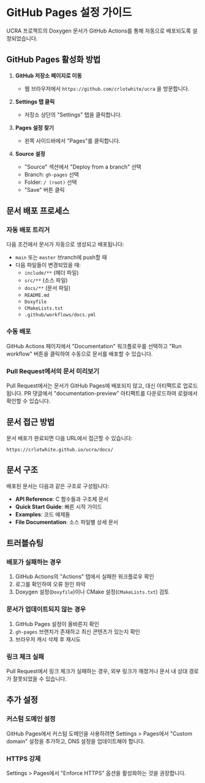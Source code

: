 # GitHub Pages 설정 가이드

UCRA 프로젝트의 Doxygen 문서가 GitHub Actions를 통해 자동으로 배포되도록 설정되었습니다.

## GitHub Pages 활성화 방법

1. **GitHub 저장소 페이지로 이동**
   - 웹 브라우저에서 `https://github.com/crlotwhite/ucra` 을 방문합니다.

2. **Settings 탭 클릭**
   - 저장소 상단의 "Settings" 탭을 클릭합니다.

3. **Pages 설정 찾기**
   - 왼쪽 사이드바에서 "Pages"를 클릭합니다.

4. **Source 설정**
   - "Source" 섹션에서 "Deploy from a branch" 선택
   - Branch: `gh-pages` 선택
   - Folder: `/ (root)` 선택
   - "Save" 버튼 클릭

## 문서 배포 프로세스

### 자동 배포 트리거
다음 조건에서 문서가 자동으로 생성되고 배포됩니다:

- `main` 또는 `master` 브ranch에 push할 때
- 다음 파일들이 변경되었을 때:
  - `include/**` (헤더 파일)
  - `src/**` (소스 파일)
  - `docs/**` (문서 파일)
  - `README.md`
  - `Doxyfile`
  - `CMakeLists.txt`
  - `.github/workflows/docs.yml`

### 수동 배포
GitHub Actions 페이지에서 "Documentation" 워크플로우를 선택하고 "Run workflow" 버튼을 클릭하여 수동으로 문서를 배포할 수 있습니다.

### Pull Request에서의 문서 미리보기
Pull Request에서는 문서가 GitHub Pages에 배포되지 않고, 대신 아티팩트로 업로드됩니다. PR 댓글에서 "documentation-preview" 아티팩트를 다운로드하여 로컬에서 확인할 수 있습니다.

## 문서 접근 방법

문서 배포가 완료되면 다음 URL에서 접근할 수 있습니다:

```
https://crlotwhite.github.io/ucra/docs/
```

## 문서 구조

배포된 문서는 다음과 같은 구조로 구성됩니다:

- **API Reference**: C 함수들과 구조체 문서
- **Quick Start Guide**: 빠른 시작 가이드
- **Examples**: 코드 예제들
- **File Documentation**: 소스 파일별 상세 문서

## 트러블슈팅

### 배포가 실패하는 경우
1. GitHub Actions의 "Actions" 탭에서 실패한 워크플로우 확인
2. 로그를 확인하여 오류 원인 파악
3. Doxygen 설정(`Doxyfile`)이나 CMake 설정(`CMakeLists.txt`) 검토

### 문서가 업데이트되지 않는 경우
1. GitHub Pages 설정이 올바른지 확인
2. `gh-pages` 브랜치가 존재하고 최신 콘텐츠가 있는지 확인
3. 브라우저 캐시 삭제 후 재시도

### 링크 체크 실패
Pull Request에서 링크 체크가 실패하는 경우, 외부 링크가 깨졌거나 문서 내 상대 경로가 잘못되었을 수 있습니다.

## 추가 설정

### 커스텀 도메인 설정
GitHub Pages에서 커스텀 도메인을 사용하려면 Settings > Pages에서 "Custom domain" 설정을 추가하고, DNS 설정을 업데이트해야 합니다.

### HTTPS 강제
Settings > Pages에서 "Enforce HTTPS" 옵션을 활성화하는 것을 권장합니다.

